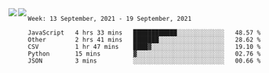 <a href="https://github.com/anuraghazra/github-readme-stats">
  <img align="left" src="https://github-readme-stats.vercel.app/api?username=Tanesan&count_private=true&show_icons=true" />
</a>
<a href="https://github.com/anuraghazra/github-readme-stats">
  <img align="left" src="https://github-readme-stats.vercel.app/api/top-langs/?username=Tanesan" />
</a>

<!--START_SECTION:waka-->
```text
Week: 13 September, 2021 - 19 September, 2021

JavaScript   4 hrs 33 mins   ████████████░░░░░░░░░░░░░   48.57 % 
Other        2 hrs 41 mins   ███████░░░░░░░░░░░░░░░░░░   28.62 % 
CSV          1 hr 47 mins    ████▓░░░░░░░░░░░░░░░░░░░░   19.10 % 
Python       15 mins         ▓░░░░░░░░░░░░░░░░░░░░░░░░   02.76 % 
JSON         3 mins          ░░░░░░░░░░░░░░░░░░░░░░░░░   00.66 % 
```
<!--END_SECTION:waka-->
